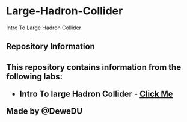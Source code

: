 # Large-Hadron-Collider
Intro To Large Hadron Collider

<h2>Repository Information<h2>
This repository contains information from the following labs:

* Intro To large Hadron Collider - <a href="LHC!.html">Click Me</a>

Made by @DeweDU
